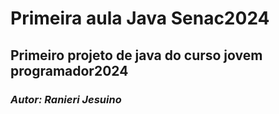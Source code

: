 # Primeira aula Java Senac2024
## Primeiro projeto de java do curso jovem programador2024
### *Autor: Ranieri Jesuino*
